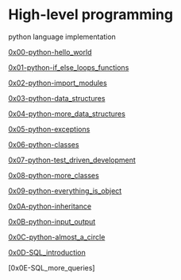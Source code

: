 # High-level programming

python language implementation

[0x00-python-hello_world](https://github.com/Joeeazy/alx-higher_level_programming/tree/master/0x00-python-hello_world)

[0x01-python-if_else_loops_functions](https://github.com/Joeeazy/alx-higher_level_programming/tree/master/0x01-python-if_else_loops_functions)

[0x02-python-import_modules](https://github.com/Joeeazy/alx-higher_level_programming/tree/master/0x02-python-import_modules)

[0x03-python-data_structures](https://github.com/Joeeazy/alx-higher_level_programming/tree/master/0x03-python-data_structures)

[0x04-python-more_data_structures](https://github.com/Joeeazy/alx-higher_level_programming/tree/master/0x04-python-more_data_structures)

[0x05-python-exceptions](https://github.com/Joeeazy/alx-higher_level_programming/tree/master/0x05-python-exceptions)

[0x06-python-classes](https://github.com/Joeeazy/alx-higher_level_programming/tree/master/0x06-python-classes)

[0x07-python-test_driven_development](https://github.com/Joeeazy/alx-higher_level_programming/tree/master/0x07-python-test_driven_development)

[0x08-python-more_classes](https://github.com/Joeeazy/alx-higher_level_programming/tree/master/0x08-python-more_classes)

[0x09-python-everything_is_object](https://github.com/Joeeazy/alx-higher_level_programming/tree/master/0x09-python-everything_is_object)

[0x0A-python-inheritance](https://github.com/Joeeazy/alx-higher_level_programming/tree/master/0x0A-python-inheritance)

[0x0B-python-input_output](https://github.com/Joeeazy/alx-higher_level_programming/tree/master/0x0B-python-input_output)

[0x0C-python-almost_a_circle](https://github.com/Joeeazy/alx-higher_level_programming/tree/master/0x0C-python-almost_a_circle)

[0x0D-SQL_introduction](https://github.com/Joeeazy/alx-higher_level_programming/tree/master/0x0D-SQL_introduction)

[0x0E-SQL_more_queries]
